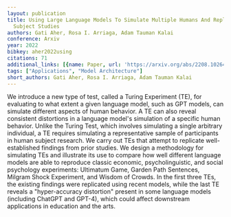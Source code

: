 ```yaml
---
layout: publication
title: Using Large Language Models To Simulate Multiple Humans And Replicate Human
  Subject Studies
authors: Gati Aher, Rosa I. Arriaga, Adam Tauman Kalai
conference: Arxiv
year: 2022
bibkey: aher2022using
citations: 71
additional_links: [{name: Paper, url: 'https://arxiv.org/abs/2208.10264'}]
tags: ["Applications", "Model Architecture"]
short_authors: Gati Aher, Rosa I. Arriaga, Adam Tauman Kalai
---
```

We introduce a new type of test, called a Turing Experiment (TE), for
evaluating to what extent a given language model, such as GPT models, can
simulate different aspects of human behavior. A TE can also reveal consistent
distortions in a language model's simulation of a specific human behavior.
Unlike the Turing Test, which involves simulating a single arbitrary
individual, a TE requires simulating a representative sample of participants in
human subject research. We carry out TEs that attempt to replicate
well-established findings from prior studies. We design a methodology for
simulating TEs and illustrate its use to compare how well different language
models are able to reproduce classic economic, psycholinguistic, and social
psychology experiments: Ultimatum Game, Garden Path Sentences, Milgram Shock
Experiment, and Wisdom of Crowds. In the first three TEs, the existing findings
were replicated using recent models, while the last TE reveals a
"hyper-accuracy distortion" present in some language models (including ChatGPT
and GPT-4), which could affect downstream applications in education and the
arts.